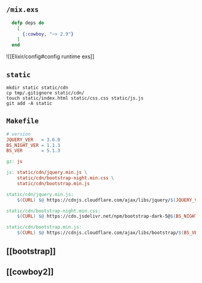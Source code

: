 ## `/mix.exs`

```elixir
  defp deps do
    [
	  {:cowboy, "~> 2.9"}
    ]
  end
```

![[Elixir/config#config runtime exs]]

## `static`

```shell
mkdir static static/cdn
cp tmp/.gitignore static/cdn/
touch static/index.html static/css.css static/js.js
git add -A static
```

## `Makefile`

```Makefile
# version
JQUERY_VER   = 3.6.0
BS_NIGHT_VER = 1.1.3
BS_VER       = 5.1.3
```
```Makefile
gz: js

js: static/cdn/jquery.min.js \
	static/cdn/bootstrap-night.min.css \
	static/cdn/bootstrap.min.js

static/cdn/jquery.min.js:
	$(CURL) $@ https://cdnjs.cloudflare.com/ajax/libs/jquery/$(JQUERY_VER)/jquery.min.js

static/cdn/bootstrap-night.min.css:
	$(CURL) $@ https://cdn.jsdelivr.net/npm/bootstrap-dark-5@$(BS_NIGHT_VER)/dist/css/bootstrap-night.min.css

static/cdn/bootstrap.min.js:
	$(CURL) $@ https://cdnjs.cloudflare.com/ajax/libs/bootstrap/$(BS_VER)/js/bootstrap.min.js
```

## [[bootstrap]]
## [[cowboy2]]
